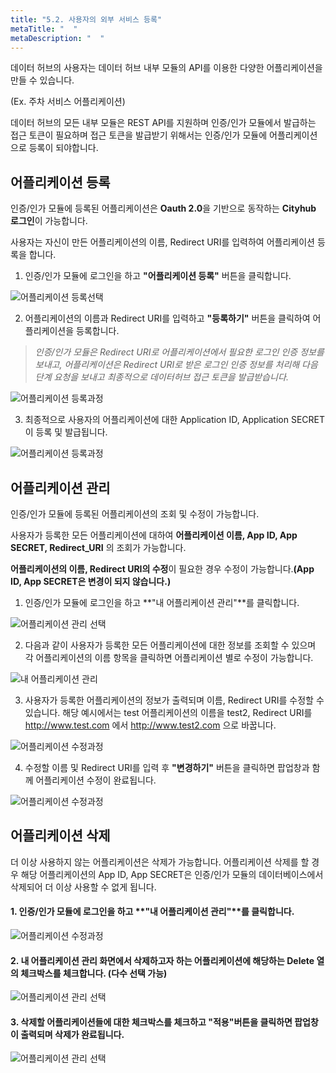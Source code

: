 ```yaml
---
title: "5.2. 사용자의 외부 서비스 등록"
metaTitle: "  "
metaDescription: "  "
---
```


데이터 허브의 사용자는 데이터 허브 내부 모듈의 API를 이용한 다양한 어플리케이션을 만들 수 있습니다.

(Ex. 주차 서비스 어플리케이션)

데이터 허브의 모든 내부 모듈은 REST API를 지원하며 인증/인가 모듈에서 발급하는 접근 토큰이 필요하며 접근 토큰을 발급받기 위해서는 인증/인가 모듈에 어플리케이션으로 등록이 되야합니다.

## 어플리케이션 등록

인증/인가 모듈에 등록된 어플리케이션은 **Oauth 2.0**을 기반으로 동작하는 **Cityhub 로그인**이 가능합니다.

사용자는 자신이 만든 어플리케이션의 이름, Redirect URI를 입력하여 어플리케이션 등록을 합니다.

1. 인증/인가 모듈에 로그인을 하고 **"어플리케이션 등록"** 버튼을 클릭합니다.


![어플리케이션 등록선택](./5.2_image/1.png)



2. 어플리케이션의 이름과 Redirect URI를 입력하고 **"등록하기"** 버튼을 클릭하여 어플리케이션을 등록합니다.

> *인증/인가 모듈은 Redirect URI로 어플리케이션에서 필요한 로그인 인증 정보를 보내고, 어플리케이션은 Redirect URI로 받은 로그인 인증 정보를 처리해 다음 단계 요청을 보내고 최종적으로 데이터허브 접근 토큰을 발급받습니다.* 


![어플리케이션 등록과정](./5.2_image/2.PNG)


  

3. 최종적으로 사용자의 어플리케이션에 대한 Application ID, Application SECRET이 등록 및 발급됩니다.


![어플리케이션 등록과정](./5.2_image/3.PNG)


## 어플리케이션 관리

인증/인가 모듈에 등록된 어플리케이션의 조회 및 수정이 가능합니다.

사용자가 등록한 모든 어플리케이션에 대하여 **어플리케이션 이름, App ID, App SECRET, Redirect_URI** 의 조회가 가능합니다.

**어플리케이션의 이름, Redirect URI의 수정**이 필요한 경우 수정이 가능합니다.**(App ID, App SECRET은 변경이 되지 않습니다.)**



1. 인증/인가 모듈에 로그인을 하고 **"내 어플리케이션 관리"**를 클릭합니다.

![어플리케이션 관리 선택](./5.2_image/4.png)




2. 다음과 같이 사용자가 등록한 모든 어플리케이션에 대한 정보를 조회할 수 있으며 각 어플리케이션의 이름 항목을 클릭하면 어플리케이션 별로 수정이 가능합니다.

![내 어플리케이션 관리](./5.2_image/5.PNG)


3. 사용자가 등록한 어플리케이션의 정보가 출력되며 이름, Redirect URI를 수정할 수 있습니다. 해당 예시에서는 test 어플리케이션의 이름을 test2, Redirect URI를 http://www.test.com 에서 http://www.test2.com 으로 바꿉니다.


![어플리케이션 수정과정](./5.2_image/6.PNG)



4. 수정할 이름 및 Redirect URI를 입력 후 **"변경하기"** 버튼을 클릭하면 팝업창과 함께 어플리케이션 수정이 완료됩니다.

![어플리케이션 수정과정](./5.2_image/7.PNG)




## 어플리케이션 삭제

더 이상 사용하지 않는 어플리케이션은 삭제가 가능합니다. 어플리케이션 삭제를 할 경우 해당 어플리케이션의 App ID, App SECRET은 인증/인가 모듈의 데이터베이스에서 삭제되어 더 이상 사용할 수 없게 됩니다.

#### 1. 인증/인가 모듈에 로그인을 하고 **"내 어플리케이션 관리"**를 클릭합니다.

   
![어플리케이션 수정과정](./5.2_image/7.PNG)


#### 2. 내 어플리케이션 관리 화면에서 삭제하고자 하는 어플리케이션에 해당하는 **Delete 열의 체크박스**를 체크합니다. (다수 선택 가능)

![어플리케이션 관리 선택](./5.2_image/8.png)

 

#### 3. 삭제할 어플리케이션들에 대한 체크박스를 체크하고 "적용"버튼을 클릭하면 팝업창이 출력되며 삭제가 완료됩니다.

![어플리케이션 관리 선택](./5.2_image/9.PNG)


